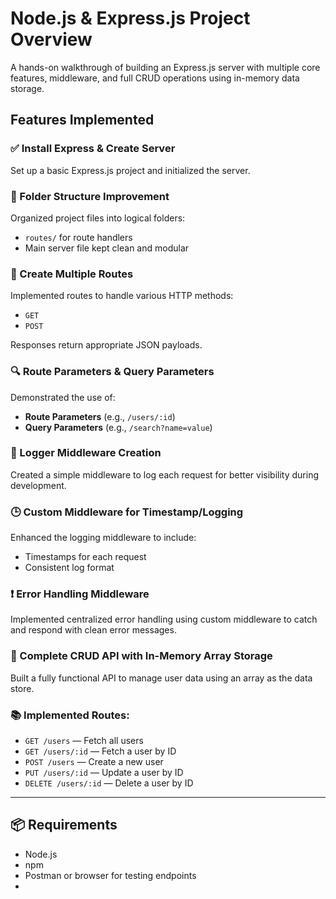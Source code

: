 # Node.js & Express.js Project Overview

A hands-on walkthrough of building an Express.js server with multiple core features, middleware, and full CRUD operations using in-memory data storage.

## Features Implemented

### ✅ Install Express & Create Server

Set up a basic Express.js project and initialized the server.

### 📁 Folder Structure Improvement

Organized project files into logical folders:

- `routes/` for route handlers
- Main server file kept clean and modular

### 🔀 Create Multiple Routes

Implemented routes to handle various HTTP methods:

- `GET`
- `POST`

Responses return appropriate JSON payloads.

### 🔍 Route Parameters & Query Parameters

Demonstrated the use of:

- **Route Parameters** (e.g., `/users/:id`)
- **Query Parameters** (e.g., `/search?name=value`)

### 📝 Logger Middleware Creation

Created a simple middleware to log each request for better visibility during development.

### 🕒 Custom Middleware for Timestamp/Logging

Enhanced the logging middleware to include:

- Timestamps for each request
- Consistent log format

### ❗ Error Handling Middleware

Implemented centralized error handling using custom middleware to catch and respond with clean error messages.

### 🧠 Complete CRUD API with In-Memory Array Storage

Built a fully functional API to manage user data using an array as the data store.

### 📚 Implemented Routes:

- `GET /users` — Fetch all users
- `GET /users/:id` — Fetch a user by ID
- `POST /users` — Create a new user
- `PUT /users/:id` — Update a user by ID
- `DELETE /users/:id` — Delete a user by ID

---

## 📦 Requirements

- Node.js
- npm
- Postman or browser for testing endpoints
- 
